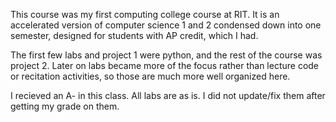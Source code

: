 This course was my first computing college course at RIT. It is an accelerated version of computer science 1 and 2 condensed down into one semester, designed for students with AP credit, which I had. 

The first few labs and project 1 were python, and the rest of the course was project 2. Later on labs became more of the focus rather than lecture code or recitation activities, so those are much more well organized here. 

I recieved an A- in this class. All labs are as is. I did not update/fix them after getting my grade on them. 